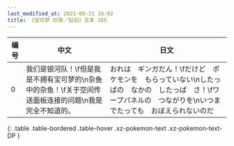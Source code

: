 ```yaml
---
last_modified_at: 2021-08-21 16:02
title: 《宝可梦 珍珠／钻石》文本 265
---
```

| 编号 | 中文 | 日文 |
| ---- | ---- | ---- |
| 0 | 我们是银河队！\f但是我是不拥有宝可梦的\n杂鱼中的杂鱼！\f关于空间传送面板连接的问题\n我是完全不知道的。 | おれは　ギンガだん！\fだけど　ポケモンを　もらっていない\nしたっぱの　なかの　したっぱ　さ！\fワープパネルの　つながりを\nいつまでたっても　おぼえられないのだ |
{: .table .table-bordered .table-hover .xz-pokemon-text .xz-pokemon-text-DP }